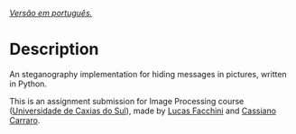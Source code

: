 [*Versão em português.*](https://github.com/lucasfacchini/checkers-socket/blob/master/README-pt.md)

# Description #

An steganography implementation for hiding messages in pictures, written in Python.

This is an assignment submission for Image Processing course ([Universidade de Caxias do Sul](https://www.ucs.br/)), made by [Lucas Facchini](https://github.com/lucasfacchini) and [Cassiano Carraro](https://github.com/CassianoCarraro).

